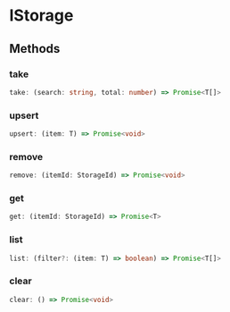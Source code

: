 # IStorage

## Methods

### take

```ts
take: (search: string, total: number) => Promise<T[]>
```

### upsert

```ts
upsert: (item: T) => Promise<void>
```

### remove

```ts
remove: (itemId: StorageId) => Promise<void>
```

### get

```ts
get: (itemId: StorageId) => Promise<T>
```

### list

```ts
list: (filter?: (item: T) => boolean) => Promise<T[]>
```

### clear

```ts
clear: () => Promise<void>
```
